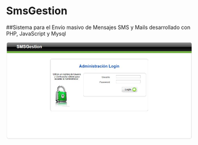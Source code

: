 # SmsGestion
##Sistema para el Envío masivo de Mensajes SMS y Mails desarrollado con PHP, JavaScript y Mysql

![Login del Sistema](./Capturas/01-Login.JPG)

